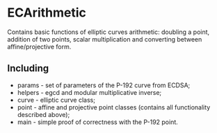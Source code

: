 # ECArithmetic

Сontains basic functions of elliptic curves arithmetic: doubling a point, addition of two points, scalar multiplication and converting between affine/projective form.

## Including

- params - set of parameters of the P-192 curve from ECDSA;
- helpers - egcd and modular multiplicative inverse;
- curve - elliptic curve class;
- point - affine and projective point classes (contains all functionality described above);
- main - simple proof of correctness with the P-192 point.

